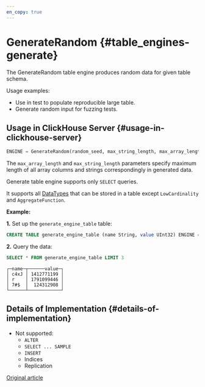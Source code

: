 ```yaml
---
en_copy: true
---
```


# GenerateRandom {#table_engines-generate}

The GenerateRandom table engine produces random data for given table schema.

Usage examples:

-   Use in test to populate reproducible large table.
-   Generate random input for fuzzing tests.

## Usage in ClickHouse Server {#usage-in-clickhouse-server}

``` sql
ENGINE = GenerateRandom(random_seed, max_string_length, max_array_length)
```

The `max_array_length` and `max_string_length` parameters specify maximum length of all
array columns and strings correspondingly in generated data.

Generate table engine supports only `SELECT` queries.

It supports all [DataTypes](../../data_types/index.md) that can be stored in a table except `LowCardinality` and `AggregateFunction`.

**Example:**

**1.** Set up the `generate_engine_table` table:

``` sql
CREATE TABLE generate_engine_table (name String, value UInt32) ENGINE = GenerateRandom(1, 5, 3)
```

**2.** Query the data:

``` sql
SELECT * FROM generate_engine_table LIMIT 3
```

``` text
┌─name─┬──────value─┐
│ c4xJ │ 1412771199 │
│ r    │ 1791099446 │
│ 7#$  │  124312908 │
└──────┴────────────┘
```

## Details of Implementation {#details-of-implementation}

-   Not supported:
    -   `ALTER`
    -   `SELECT ... SAMPLE`
    -   `INSERT`
    -   Indices
    -   Replication

[Original article](https://clickhouse.tech/docs/en/operations/table_engines/generate/) <!--hide-->
